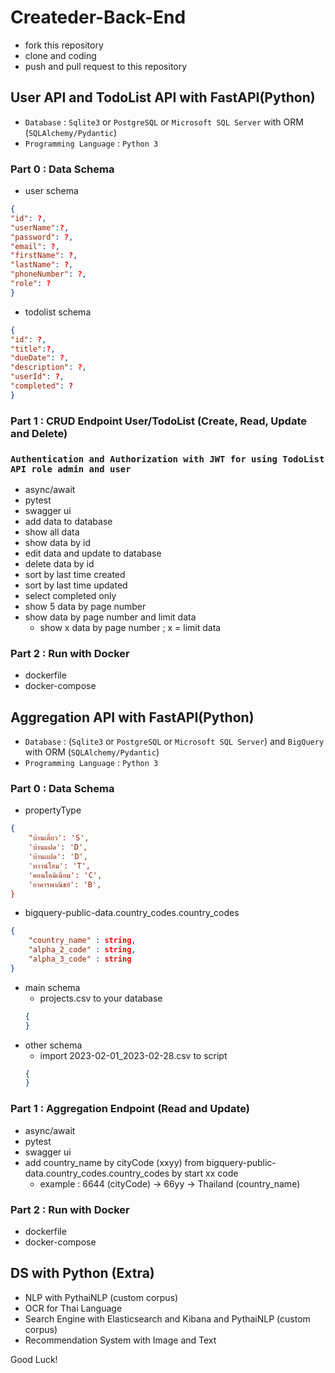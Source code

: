 # Createder-Back-End
- fork this repository
- clone and coding
- push and pull request to this repository
## User API and TodoList API with FastAPI(Python)
- `Database` : `Sqlite3` or `PostgreSQL` or `Microsoft SQL Server` with ORM (`SQLAlchemy/Pydantic`) 
- `Programming Language` : `Python 3`
### Part 0 : Data Schema
- user schema
```json
{
"id": ?,
"userName":?,
"password": ?,
"email": ?,
"firstName": ?,
"lastName": ?,
"phoneNumber": ?,
"role": ?
}
```
- todolist schema
```json
{
"id": ?,
"title":?,
"dueDate": ?,
"description": ?,
"userId": ?,
"completed": ?
}
```
### Part 1 : CRUD Endpoint User/TodoList (Create, Read, Update and Delete)
### `Authentication and Authorization with JWT for using TodoList API role admin and user`
- async/await
- pytest
- swagger ui
- add data to database
- show all data
- show data by id
- edit data and update to database
- delete data by id
- sort by last time created
- sort by last time updated
- select completed only
- show 5 data by page number
- show data by page number and limit data
    - show x data by page number ; x = limit data

### Part 2 : Run with Docker
- dockerfile
- docker-compose
## Aggregation API with FastAPI(Python)
- `Database` : (`Sqlite3` or `PostgreSQL` or `Microsoft SQL Server`) and `BigQuery` with ORM (`SQLAlchemy/Pydantic`)
- `Programming Language` : `Python 3`

### Part 0 : Data Schema
- propertyType
```json
{
    "บ้านเดี่ยว': 'S',
    'บ้านแฝด': 'D',
    'บ้านเเฝด': 'D',
    'ทาวน์โฮม': 'T',
    'คอนโดมิเนี่ยม': 'C',
    'อาคารพาณิชย์': 'B',
}
```
- bigquery-public-data.country_codes.country_codes
```json
{
    "country_name" : string,
    "alpha_2_code" : string,
    "alpha_3_code" : string
}
```
- main schema
    - projects.csv to your database
    ```json
    {
    }
    ```
- other schema
    - import 2023-02-01_2023-02-28.csv to script
    ```json
    {
    }
    ```
### Part 1 : Aggregation Endpoint (Read and Update)
- async/await
- pytest
- swagger ui
- add country_name by cityCode (xxyy) from bigquery-public-data.country_codes.country_codes by start xx code
  - example : 6644 (cityCode) -> 66yy -> Thailand (country_name)
### Part 2 : Run with Docker
- dockerfile
- docker-compose
## DS with Python (Extra)
- NLP with PythaiNLP (custom corpus)
- OCR for Thai Language
- Search Engine with Elasticsearch and Kibana and PythaiNLP (custom corpus)
- Recommendation System with Image and Text

Good Luck!
